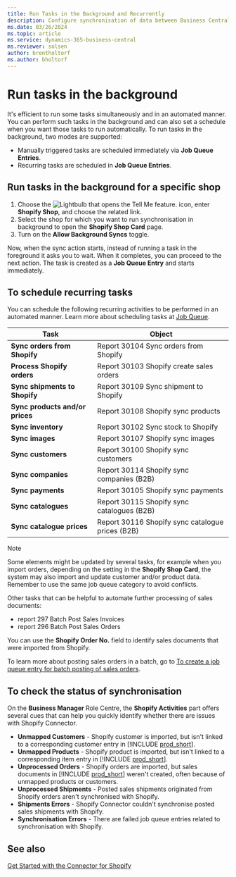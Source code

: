 ```yaml
---
title: Run Tasks in the Background and Recurrently
description: Configure synchronisation of data between Business Central and Shopify in background.
ms.date: 03/26/2024
ms.topic: article
ms.service: dynamics-365-business-central
ms.reviewer: solsen
author: brentholtorf
ms.author: bholtorf
---
```


# <a name="run-tasks-in-the-background"></a>Run tasks in the background

It's efficient to run some tasks simultaneously and in an automated manner. You can perform such tasks in the background and can also set a schedule when you want those tasks to run automatically. To run tasks in the background, two modes are supported:

- Manually triggered tasks are scheduled immediately via **Job Queue Entries**.
- Recurring tasks are scheduled in **Job Queue Entries**.

## <a name="run-tasks-in-the-background-for-a-specific-shop"></a>Run tasks in the background for a specific shop

1. Choose the ![Lightbulb that opens the Tell Me feature.](../media/ui-search/search_small.png "Tell me what you want to do") icon, enter **Shopify Shop**, and choose the related link.
2. Select the shop for which you want to run synchronisation in background to open the **Shopify Shop Card** page.
3. Turn on the **Allow Background Syncs** toggle.

Now, when the sync action starts, instead of running a task in the foreground it asks you to wait. When it completes, you can proceed to the next action. The task is created as a **Job Queue Entry** and starts immediately.

## <a name="to-schedule-recurring-tasks"></a>To schedule recurring tasks

You can schedule the following recurring activities to be performed in an automated manner. Learn more about scheduling tasks at [Job Queue](../admin-job-queues-schedule-tasks.md).

|Task|Object|
|------|------------|
|**Sync orders from Shopify**|Report 30104 Sync orders from Shopify|
|**Process Shopify orders**|Report 30103 Shopify create sales orders|
|**Sync shipments to Shopify**|Report 30109 Sync shipment to Shopify|
|**Sync products and/or prices**|Report 30108 Shopify sync products|
|**Sync inventory**|Report 30102 Sync stock to Shopify|
|**Sync images**|Report 30107 Shopify sync images|
|**Sync customers**|Report 30100 Shopify sync customers|
|**Sync companies**|Report 30114 Shopify sync companies (B2B)|
|**Sync payments**|Report 30105 Shopify sync payments|
|**Sync catalogues**|Report 30115 Shopify sync catalogues (B2B)|
|**Sync catalogue prices**|Report 30116 Shopify sync catalogue prices (B2B)|

> [!NOTE]
> Some elements might be updated by several tasks, for example when you import orders, depending on the setting in the **Shopify Shop Card**, the system may also import and update customer and/or product data. Remember to use the same job queue category to avoid conflicts.

Other tasks that can be helpful to automate further processing of sales documents:

- report 297 Batch Post Sales Invoices
- report 296 Batch Post Sales Orders

You can use the **Shopify Order No.** field to identify sales documents that were imported from Shopify.

To learn more about posting sales orders in a batch, go to [To create a job queue entry for batch posting of sales orders](../ui-batch-posting.md#to-create-a-job-queue-entry-for-batch-posting-of-sales-orders).

## <a name="to-check-the-status-of-synchronization"></a>To check the status of synchronisation

On the **Business Manager** Role Centre, the **Shopify Activities** part offers several cues that can help you quickly identify whether there are issues with Shopify Connector.

- **Unmapped Customers** - Shopify customer is imported, but isn't linked to a corresponding customer entry in [!INCLUDE [prod_short](../includes/prod_short.md)].
- **Unmapped Products** - Shopify product is imported, but isn't linked to a corresponding item entry in [!INCLUDE [prod_short](../includes/prod_short.md)].
- **Unprocessed Orders** - Shopify orders are imported, but sales documents in [!INCLUDE [prod_short](../includes/prod_short.md)] weren't created, often because of unmapped products or customers.
- **Unprocessed Shipments** - Posted sales shipments originated from Shopify orders aren't synchronised with Shopify.
- **Shipments Errors** - Shopify Connector couldn't synchronise posted sales shipments with Shopify.
- **Synchronisation Errors** - There are failed job queue entries related to synchronisation with Shopify.

## <a name="see-also"></a>See also

[Get Started with the Connector for Shopify](get-started.md)  
